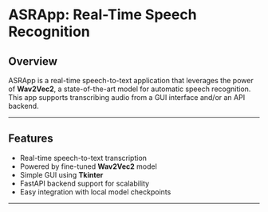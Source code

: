 #  ASRApp: Real-Time Speech Recognition

## Overview

ASRApp is a real-time speech-to-text application that leverages the power of **Wav2Vec2**, a state-of-the-art model for automatic speech recognition.  
This app supports transcribing audio from a GUI interface and/or an API backend.

---

##  Features

-  Real-time speech-to-text transcription  
-  Powered by fine-tuned **Wav2Vec2** model  
-  Simple GUI using **Tkinter**  
-  FastAPI backend support for scalability  
-  Easy integration with local model checkpoints  

---

